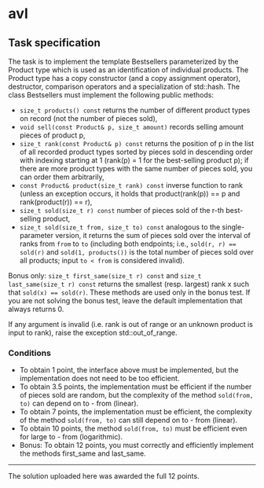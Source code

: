 # avl
## Task specification

The task is to implement the template Bestsellers parameterized by the Product type which is used as an identification of individual products. The Product type has a copy constructor (and a copy assignment operator), destructor, comparison operators and a specialization of std::hash. The class Bestsellers must implement the following public methods:

- `size_t products() const` returns the number of different product types on record (not the number of pieces sold),
- `void sell(const Product& p, size_t amount)` records selling amount pieces of product p,
- `size_t rank(const Product& p) const` returns the position of p in the list of all recorded product types sorted by pieces sold in descending order with indexing starting at 1 (rank(p) = 1 for the best-selling product p); if there are more product types with the same number of pieces sold, you can order them arbitrarily,
- `const Product& product(size_t rank) const` inverse function to rank (unless an exception occurs, it holds that product(rank(p)) == p and rank(product(r)) == r),
- `size_t sold(size_t r) const` number of pieces sold of the r-th best-selling product,
- `size_t sold(size_t from, size_t to) const` analogous to the single-parameter version, it returns the sum of pieces sold over the interval of ranks from `from` to `to` (including both endpoints; i.e., `sold(r, r) == sold(r)` and `sold(1, products())` is the total number of pieces sold over all products; input `to < from` is considered invalid).

Bonus only: `size_t first_same(size_t r) const` and `size_t last_same(size_t r) const` returns the smallest (resp. largest) rank x such that `sold(x) == sold(r)`. These methods are used only in the bonus test. If you are not solving the bonus test, leave the default implementation that always returns 0.

If any argument is invalid (i.e. rank is out of range or an unknown product is input to rank), raise the exception std::out_of_range.

### Conditions
- To obtain 1 point, the interface above must be implemented, but the implementation does not need to be too efficient.
- To obtain 3.5 points, the implementation must be efficient if the number of pieces sold are random, but the complexity of the method `sold(from, to)` can depend on to - from (linear).
- To obtain 7 points, the implementation must be efficient, the complexity of the method `sold(from, to)` can still depend on to - from (linear).
- To obtain 10 points, the method `sold(from, to)` must be efficient even for large to - from (logarithmic).
- Bonus: To obtain 12 points, you must correctly and efficiently implement the methods first_same and last_same.

---

The solution uploaded here was awarded the full 12 points.
